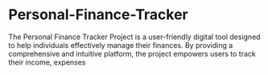 # Personal-Finance-Tracker
The Personal Finance Tracker Project is a user-friendly digital tool designed to help individuals effectively manage their finances. By providing a comprehensive and intuitive platform, the project empowers users to track their income, expenses

